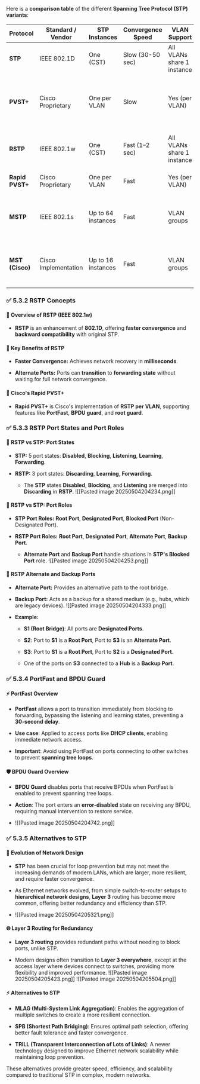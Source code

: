 Here is a **comparison table** of the different **Spanning Tree Protocol (STP) variants**:

|Protocol|Standard / Vendor|STP Instances|Convergence Speed|VLAN Support|Key Features|
|---|---|---|---|---|---|
|**STP**|IEEE 802.1D|One (CST)|Slow (30-50 sec)|All VLANs share 1 instance|Original version, basic loop prevention|
|**PVST+**|Cisco Proprietary|One per VLAN|Slow|Yes (per VLAN)|Cisco enhancements (PortFast, BPDU Guard), separate topology per VLAN|
|**RSTP**|IEEE 802.1w|One (CST)|Fast (1–2 sec)|All VLANs share 1 instance|Faster convergence, new port roles (Alternate, Backup)|
|**Rapid PVST+**|Cisco Proprietary|One per VLAN|Fast|Yes (per VLAN)|RSTP + VLAN separation + Cisco features|
|**MSTP**|IEEE 802.1s|Up to 64 instances|Fast|VLAN groups|Maps VLANs to STP instances, reduces resource usage|
|**MST (Cisco)**|Cisco Implementation|Up to 16 instances|Fast|VLAN groups|Cisco version of MSTP, supports all Cisco features (PortFast, Root Guard)|


### ✅ **5.3.2 RSTP Concepts**

#### 📌 **Overview of RSTP (IEEE 802.1w)**

- **RSTP** is an enhancement of **802.1D**, offering **faster convergence** and **backward compatibility** with original STP.
    

#### 📌 **Key Benefits of RSTP**

- **Faster Convergence:** Achieves network recovery in **milliseconds**.
    
- **Alternate Ports:** Ports can **transition** to **forwarding state** without waiting for full network convergence.
    

#### 📌 **Cisco's Rapid PVST+**

- **Rapid PVST+** is Cisco's implementation of **RSTP per VLAN**, supporting features like **PortFast**, **BPDU guard**, and **root guard**.


### ✅ **5.3.3 RSTP Port States and Port Roles**

#### 📌 **RSTP vs STP: Port States**

- **STP:** 5 port states: **Disabled**, **Blocking**, **Listening**, **Learning**, **Forwarding**.
    
- **RSTP:** 3 port states: **Discarding**, **Learning**, **Forwarding**.
    
    - The **STP** states **Disabled**, **Blocking**, and **Listening** are merged into **Discarding** in **RSTP**.
        ![[Pasted image 20250504204234.png]]

#### 📌 **RSTP vs STP: Port Roles**

- **STP Port Roles:** **Root Port**, **Designated Port**, **Blocked Port** (Non-Designated Port).
    
- **RSTP Port Roles:** **Root Port**, **Designated Port**, **Alternate Port**, **Backup Port**.
    
    - **Alternate Port** and **Backup Port** handle situations in **STP's Blocked Port** role.
        ![[Pasted image 20250504204253.png]]

#### 📌 **RSTP Alternate and Backup Ports**

- **Alternate Port:** Provides an alternative path to the root bridge.
    
- **Backup Port:** Acts as a backup for a shared medium (e.g., hubs, which are legacy devices).
    ![[Pasted image 20250504204333.png]]
- **Example:**
    
    - **S1 (Root Bridge)**: All ports are **Designated Ports**.
        
    - **S2**: Port to **S1** is a **Root Port**, Port to **S3** is an **Alternate Port**.
        
    - **S3**: Port to **S1** is a **Root Port**, Port to **S2** is a **Designated Port**.
        
    - One of the ports on **S3** connected to a **Hub** is a **Backup Port**.




### ✅ **5.3.4 PortFast and BPDU Guard**

#### ⚡ **PortFast Overview**

- **PortFast** allows a port to transition immediately from blocking to forwarding, bypassing the listening and learning states, preventing a **30-second delay**.
    
- **Use case**: Applied to access ports like **DHCP clients**, enabling immediate network access.
    
- **Important**: Avoid using PortFast on ports connecting to other switches to prevent **spanning tree loops**.
    

#### 🛡️ **BPDU Guard Overview**

- **BPDU Guard** disables ports that receive BPDUs when PortFast is enabled to prevent spanning tree loops.
    
- **Action**: The port enters an **error-disabled** state on receiving any BPDU, requiring manual intervention to restore service.

- ![[Pasted image 20250504204742.png]]


### ✅ **5.3.5 Alternatives to STP**

#### 🔄 **Evolution of Network Design**

- **STP** has been crucial for loop prevention but may not meet the increasing demands of modern LANs, which are larger, more resilient, and require faster convergence.
    
- As Ethernet networks evolved, from simple switch-to-router setups to **hierarchical network designs**, **Layer 3** routing has become more common, offering better redundancy and efficiency than STP.
- 
    ![[Pasted image 20250504205321.png]]

#### 🌐 **Layer 3 Routing for Redundancy**

- **Layer 3 routing** provides redundant paths without needing to block ports, unlike STP.
    
- Modern designs often transition to **Layer 3 everywhere**, except at the access layer where devices connect to switches, providing more flexibility and improved performance.
    ![[Pasted image 20250504205423.png]]
    ![[Pasted image 20250504205504.png]]

#### ⚡ **Alternatives to STP**

- **MLAG (Multi-System Link Aggregation)**: Enables the aggregation of multiple switches to create a more resilient connection.
    
- **SPB (Shortest Path Bridging)**: Ensures optimal path selection, offering better fault tolerance and faster convergence.
    
- **TRILL (Transparent Interconnection of Lots of Links)**: A newer technology designed to improve Ethernet network scalability while maintaining loop prevention.
    

These alternatives provide greater speed, efficiency, and scalability compared to traditional STP in complex, modern networks.